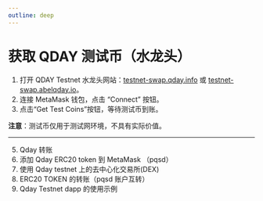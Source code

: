 ```yaml
---
outline: deep
---
```


# 获取 QDAY 测试币（水龙头）

1. 打开 QDAY Testnet 水龙头网站：[testnet-swap.qday.info](https://testnet-swap.qday.info/) 或  [testnet-swap.abelqday.io](https://testnet-swap.abelqday.io)。
2. 连接 MetaMask 钱包，点击 “Connect” 按钮。
3. 点击“Get Test Coins”按钮，等待测试币到账。

**注意**：测试币仅用于测试网环境，不具有实际价值。

---
5. Qday 转账
6. 添加 Qday ERC20 token 到 MetaMask （pqsd）
7. 使用 Qday testnet 上的去中心化交易所(DEX)
8. ERC20 TOKEN 的转账（pqsd 账户互转）
9. Qday Testnet dapp 的使用示例